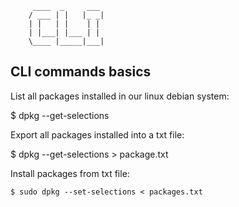 
         ____  _     ___ 
        / ___ | |   |_ _|
        | |   | |    | | 
        | |___| |___ | | 
        \____ |_____|___|
                        

## CLI commands basics

List all packages installed in our linux debian system:

   $ dpkg --get-selections 

Export all packages installed into a txt file:

   $ dpkg --get-selections > package.txt

Install packages from txt file:

    $ sudo dpkg --set-selections < packages.txt

